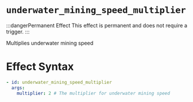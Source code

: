 # `underwater_mining_speed_multiplier`

:::dangerPermanent Effect
This effect is permanent and does not require a trigger.
:::

Multiplies underwater mining speed
# Effect Syntax
```yaml
- id: underwater_mining_speed_multiplier
  args:
    multiplier: 2 # The multiplier for underwater mining speed
```